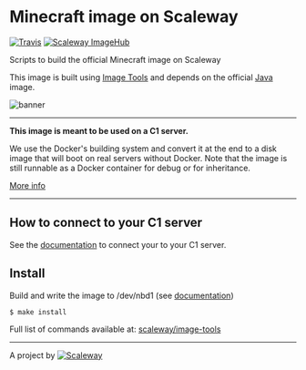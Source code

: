 # Minecraft image on Scaleway

[![Travis](https://img.shields.io/travis/scaleway/image-app-minecraft.svg)](https://travis-ci.org/scaleway/image-app-minecraft)
[![Scaleway ImageHub](https://img.shields.io/badge/ImageHub-view-ff69b4.svg)](https://hub.scaleway.com/minecraft.html)

Scripts to build the official Minecraft image on Scaleway

This image is built using [Image Tools](https://github.com/scaleway/image-tools) and depends on the official [Java](https://github.com/scaleway/image-app-java) image.


![banner](https://pbs.twimg.com/media/COYa28cWgAE_Ngg.png:medium)


---

**This image is meant to be used on a C1 server.**

We use the Docker's building system and convert it at the end to a disk image that will boot on real servers without Docker. Note that the image is still runnable as a Docker container for debug or for inheritance.

[More info](https://github.com/scaleway/image-tools)


---

## How to connect to your C1 server

See the [documentation](https://www.scaleway.com/docs/create-and-connect-to-your-server/) to connect your to your C1 server.

## Install

Build and write the image to /dev/nbd1 (see [documentation](https://www.scaleway.com/docs/create_an_image_with_docker))

    $ make install

Full list of commands available at: [scaleway/image-tools](https://github.com/scaleway/image-tools/#commands)

---

A project by [![Scaleway](https://avatars1.githubusercontent.com/u/5185491?v=3&s=42)](https://www.scaleway.com/)
